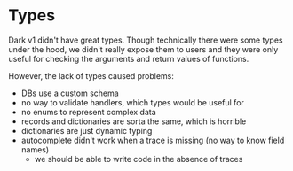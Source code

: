 # Types

Dark v1 didn't have great types. Though technically there were some types under the hood, we didn't really expose them to users and they were only useful for checking the arguments and return values of functions.

However, the lack of types caused problems:

* DBs use a custom schema
* no way to validate handlers, which types would be useful for
* no enums to represent complex data
* records and dictionaries are sorta the same, which is horrible
* dictionaries are just dynamic typing
* autocomplete didn't work when a trace is missing \(no way to know field names\)
  * we should be able to write code in the absence of traces





